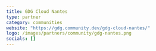 ```yaml
---
title: GDG Cloud Nantes
type: partner
category: communities
website: "https://gdg.community.dev/gdg-cloud-nantes/"
logo: /images/partners/community/gdg-nantes.png
socials: []
---
```

